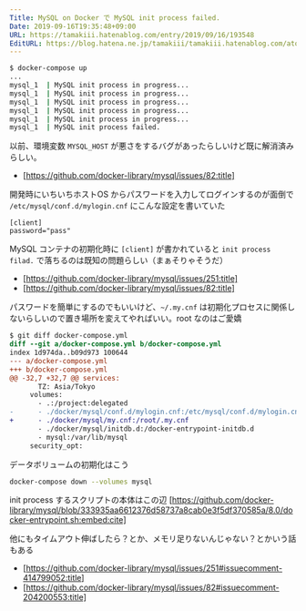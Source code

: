 ```yaml
---
Title: MySQL on Docker で MySQL init process failed.
Date: 2019-09-16T19:35:48+09:00
URL: https://tamakiii.hatenablog.com/entry/2019/09/16/193548
EditURL: https://blog.hatena.ne.jp/tamakiii/tamakiii.hatenablog.com/atom/entry/26006613434371960
---
```


```sh
$ docker-compose up
...
mysql_1  | MySQL init process in progress...
mysql_1  | MySQL init process in progress...
mysql_1  | MySQL init process in progress...
mysql_1  | MySQL init process in progress...
mysql_1  | MySQL init process in progress...
mysql_1  | MySQL init process failed.
```

以前、環境変数 `MYSQL_HOST` が悪さをするバグがあったらしいけど既に解消済みらしい。

* [https://github.com/docker-library/mysql/issues/82:title]


開発時にいちいちホストOS からパスワードを入力してログインするのが面倒で `/etc/mysql/conf.d/mylogin.cnf` にこんな設定を書いていた
```
[client]
password="pass"
```

MySQL コンテナの初期化時に `[client]` が書かれていると `init process filad.` で落ちるのは既知の問題らしい（まぁそりゃそうだ）

* [https://github.com/docker-library/mysql/issues/251:title]
* [https://github.com/docker-library/mysql/issues/82:title]


パスワードを簡単にするのでもいいけど、`~/.my.cnf` は初期化プロセスに関係しないらしいので置き場所を変えてやればいい。root なのはご愛嬌
```diff
$ git diff docker-compose.yml
diff --git a/docker-compose.yml b/docker-compose.yml
index 1d974da..b09d973 100644
--- a/docker-compose.yml
+++ b/docker-compose.yml
@@ -32,7 +32,7 @@ services:
       TZ: Asia/Tokyo
     volumes:
       - .:/project:delegated
-      - ./docker/mysql/conf.d/mylogin.cnf:/etc/mysql/conf.d/mylogin.cnf
+      - ./docker/mysql/my.cnf:/root/.my.cnf
       - ./docker/mysql/initdb.d:/docker-entrypoint-initdb.d
       - mysql:/var/lib/mysql
     security_opt:
```

データボリュームの初期化はこう
```sh
docker-compose down --volumes mysql
```

init process するスクリプトの本体はこの辺
[https://github.com/docker-library/mysql/blob/333935aa6612376d58737a8cab0e3f5df370585a/8.0/docker-entrypoint.sh:embed:cite]

他にもタイムアウト伸ばしたら？とか、メモリ足りないんじゃない？とかいう話もある

* [https://github.com/docker-library/mysql/issues/251#issuecomment-414799052:title]
* [https://github.com/docker-library/mysql/issues/82#issuecomment-204200553:title]
